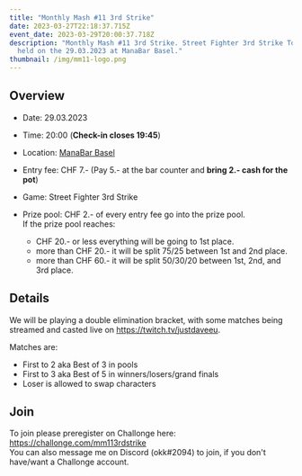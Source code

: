 ```yaml
---
title: "Monthly Mash #11 3rd Strike"
date: 2023-03-27T22:18:37.715Z
event_date: 2023-03-29T20:00:37.718Z
description: "Monthly Mash #11 3rd Strike. Street Fighter 3rd Strike Tournament
  held on the 29.03.2023 at ManaBar Basel."
thumbnail: /img/mm11-logo.png
---
```

## Overview

* Date: 29.03.2023
* Time: 20:00 (**Check-in closes 19:45**)
* Location: [ManaBar Basel](https://manabar.ch/)
* Entry fee: CHF 7.- (Pay 5.- at the bar counter and **bring 2.- cash for the pot**)
* Game: Street Fighter 3rd Strike
* Prize pool: CHF 2.- of every entry fee go into the prize pool.\
  If the prize pool reaches:

  * CHF 20.- or less everything will be going to 1st place.
  * more than CHF 20.- it will be split 75/25 between 1st and 2nd place.
  * more than CHF 60.- it will be split 50/30/20 between 1st, 2nd, and 3rd place.

## Details

We will be playing a double elimination bracket, with some matches being streamed and casted live on <https://twitch.tv/justdaveeu>.

Matches are:

* First to 2 aka Best of 3 in pools
* First to 3 aka Best of 5 in winners/losers/grand finals
* Loser is allowed to swap characters

## Join

To join please preregister on Challonge here: <https://challonge.com/mm113rdstrike>\
You can also message me on Discord (okk#2094) to join, if you don't have/want a Challonge account.